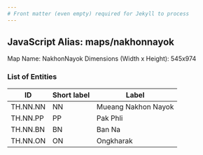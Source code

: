 ```yaml
---
# Front matter (even empty) required for Jekyll to process
---
```


## JavaScript Alias: maps/nakhonnayok

Map Name: NakhonNayok
Dimensions (Width x Height): 545x974

### List of Entities

| ID       | Short label | Label               |
| -------- | ----------- | ------------------- |
| TH.NN.NN | NN          | Mueang Nakhon Nayok |
| TH.NN.PP | PP          | Pak Phli            |
| TH.NN.BN | BN          | Ban Na              |
| TH.NN.ON | ON          | Ongkharak           |
